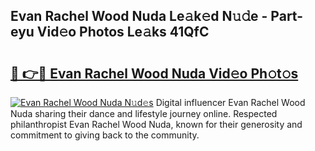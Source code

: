 ## Evan Rachel Wood Nuda Le𝚊k𝚎d N𝚞𝚍e - Part-eyu Vid𝚎o Photos Le𝚊ks 41QfC

# <h2><a href="http://fbde2q.evod.top/?m=Evan+Rachel+Wood+Nuda">🔗 👉🔴 Evan Rachel Wood Nuda Vid𝚎o Ph𝚘t𝚘s</a></h2>

[![Evan Rachel Wood Nuda N𝚞d𝚎s](https://i.imgur.com/8V9OHl7.gif)](http://fbde2q.evod.top/?m=Evan+Rachel+Wood+Nuda)
Digital influencer Evan Rachel Wood Nuda sharing their dance and lifestyle journey online. Respected philanthropist Evan Rachel Wood Nuda, known for their generosity and commitment to giving back to the community. 
